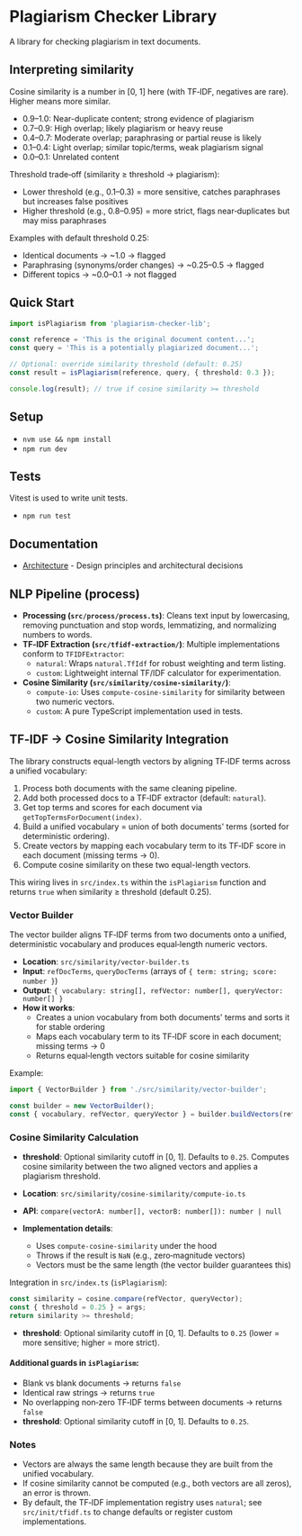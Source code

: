 # Plagiarism Checker Library
A library for checking plagiarism in text documents.

## Interpreting similarity

Cosine similarity is a number in [0, 1] here (with TF‑IDF, negatives are rare). Higher means more similar.

- 0.9–1.0: Near-duplicate content; strong evidence of plagiarism
- 0.7–0.9: High overlap; likely plagiarism or heavy reuse
- 0.4–0.7: Moderate overlap; paraphrasing or partial reuse is likely
- 0.1–0.4: Light overlap; similar topic/terms, weak plagiarism signal
- 0.0–0.1: Unrelated content

Threshold trade‑off (similarity ≥ threshold → plagiarism):
- Lower threshold (e.g., 0.1–0.3) = more sensitive, catches paraphrases but increases false positives
- Higher threshold (e.g., 0.8–0.95) = more strict, flags near‑duplicates but may miss paraphrases

Examples with default threshold 0.25:
- Identical documents → ~1.0 → flagged
- Paraphrasing (synonyms/order changes) → ~0.25–0.5 → flagged
- Different topics → ~0.0–0.1 → not flagged

## Quick Start

```ts
import isPlagiarism from 'plagiarism-checker-lib';

const reference = 'This is the original document content...';
const query = 'This is a potentially plagiarized document...';

// Optional: override similarity threshold (default: 0.25)
const result = isPlagiarism(reference, query, { threshold: 0.3 });

console.log(result); // true if cosine similarity >= threshold
```

## Setup
- `nvm use && npm install`
- `npm run dev`

## Tests
Vitest is used to write unit tests.

- `npm run test`

## Documentation

- [Architecture](./docs/architecture.md) - Design principles and architectural decisions

## NLP Pipeline (process)

- **Processing (`src/process/process.ts`)**: Cleans text input by lowercasing, removing punctuation and stop words, lemmatizing, and normalizing numbers to words.
- **TF‑IDF Extraction (`src/tfidf-extraction/`)**: Multiple implementations conform to `TFIDFExtractor`:
  - `natural`: Wraps `natural.TfIdf` for robust weighting and term listing.
  - `custom`: Lightweight internal TF/IDF calculator for experimentation.
- **Cosine Similarity (`src/similarity/cosine-similarity/`)**:
  - `compute-io`: Uses `compute-cosine-similarity` for similarity between two numeric vectors.
  - `custom`: A pure TypeScript implementation used in tests.

## TF‑IDF → Cosine Similarity Integration

The library constructs equal-length vectors by aligning TF‑IDF terms across a unified vocabulary:

1. Process both documents with the same cleaning pipeline.
2. Add both processed docs to a TF‑IDF extractor (default: `natural`).
3. Get top terms and scores for each document via `getTopTermsForDocument(index)`.
4. Build a unified vocabulary = union of both documents' terms (sorted for deterministic ordering).
5. Create vectors by mapping each vocabulary term to its TF‑IDF score in each document (missing terms → 0).
6. Compute cosine similarity on these two equal-length vectors.

This wiring lives in `src/index.ts` within the `isPlagiarism` function and returns `true` when similarity ≥ threshold (default 0.25).

### Vector Builder
The vector builder aligns TF‑IDF terms from two documents onto a unified, deterministic vocabulary and produces equal‑length numeric vectors.

- **Location**: `src/similarity/vector-builder.ts`
- **Input**: `refDocTerms`, `queryDocTerms` (arrays of `{ term: string; score: number }`)
- **Output**: `{ vocabulary: string[], refVector: number[], queryVector: number[] }`
- **How it works**:
  - Creates a union vocabulary from both documents' terms and sorts it for stable ordering
  - Maps each vocabulary term to its TF‑IDF score in each document; missing terms → 0
  - Returns equal‑length vectors suitable for cosine similarity

Example:

```ts
import { VectorBuilder } from './src/similarity/vector-builder';

const builder = new VectorBuilder();
const { vocabulary, refVector, queryVector } = builder.buildVectors(refDocTerms, queryDocTerms);
```

### Cosine Similarity Calculation
- **threshold**: Optional similarity cutoff in [0, 1]. Defaults to `0.25`.
Computes cosine similarity between the two aligned vectors and applies a plagiarism threshold.

- **Location**: `src/similarity/cosine-similarity/compute-io.ts`
- **API**: `compare(vectorA: number[], vectorB: number[]): number | null`
- **Implementation details**:
  - Uses `compute-cosine-similarity` under the hood
  - Throws if the result is `NaN` (e.g., zero‑magnitude vectors)
  - Vectors must be the same length (the vector builder guarantees this)

Integration in `src/index.ts` (`isPlagiarism`):

```ts
const similarity = cosine.compare(refVector, queryVector);
const { threshold = 0.25 } = args;
return similarity >= threshold;
```

- **threshold**: Optional similarity cutoff in [0, 1]. Defaults to `0.25` (lower = more sensitive; higher = more strict).

#### Additional guards in `isPlagiarism`:
- Blank vs blank documents → returns `false`
- Identical raw strings → returns `true`
- No overlapping non‑zero TF‑IDF terms between documents → returns `false`
- **threshold**: Optional similarity cutoff in [0, 1]. Defaults to `0.25`.

### Notes

- Vectors are always the same length because they are built from the unified vocabulary.
- If cosine similarity cannot be computed (e.g., both vectors are all zeros), an error is thrown.
- By default, the TF‑IDF implementation registry uses `natural`; see `src/init/tfidf.ts` to change defaults or register custom implementations.
